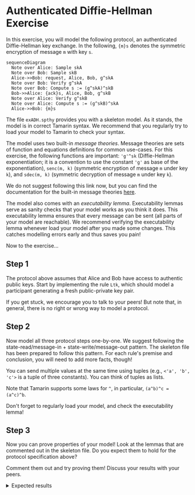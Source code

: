 # Authenticated Diffie-Hellman Exercise

In this exercise, you will model the following protocol, an authenticated Diffie-Hellman key exchange.
In the following, `{m}s` denotes the symmetric encryption of message `m` with key `s`.

```mermaid
sequenceDiagram
  Note over Alice: Sample skA
  Note over Bob: Sample skB
  Alice->>Bob: request, Alice, Bob, g^skA
  Note over Bob: Verify g^skA
  Note over Bob: Compute s := (g^skA)^skB
  Bob->>Alice: {ack}s, Alice, Bob, g^skB
  Note over Alice: Verify g^skB
  Note over Alice: Compute s := (g^skB)^skA
  Alice->>Bob: {m}s
```

The file `exADH.spthy` provides you with a skeleton model.
As it stands, the model is in correct Tamarin syntax.
We recommend that you regularly try to load your model to Tamarin to check your syntax.

The model uses two built-in *message theories*.
Message theories are sets of function and equations definitions for common use-cases.
For this exercise, the following functions are important: `'g'^sk` (Diffie-Hellman exponentiation; it is a convention to use the constant `'g'` as base of the exponentiation), `senc(m, k)` (symmetric encryption of message `m` under key `k`), and `sdec(m, k)` (symmetric decryption of message `m` under key `k`).

We do not suggest following this link now, but you can find the documentation for the built-in message theories [here](https://tamarin-prover.github.io/manual/master/book/004_cryptographic-messages.html#sec:builtin-theories).

The model also comes with an *executability lemma*.
Executability lemmas serve as sanity checks that your model works as you think it does.
This executability lemma ensures that every message can be sent (all parts of your model are reachable).
We recommend verifying the executability lemma whenever load your model after you made some changes.
This catches modelling errors early and thus saves you pain!

Now to the exercise...

## Step 1

The protocol above assumes that Alice and Bob have access to authentic public keys.
Start by implementing the rule `Ltk`, which should model a participant generating a fresh public-private key pair.

If you get stuck, we encourage you to talk to your peers!
But note that, in general, there is no right or wrong way to model a protocol.

## Step 2

Now model all three protocol steps one-by-one.
We suggest following the state-read/message-in + state-write/message-out pattern.
The skeleton file has been prepared to follow this pattern.
For each rule's premise and conclusion, you will need to add more facts, though!

You can send multiple values at the same time using tuples (e.g., `<'a', 'b', 'c'>` is a tuple of three constants).
You can think of tuples as lists.

Note that Tamarin supports some laws for `^`, in particular, `(a^b)^c = (a^c)^b`.

Don't forget to regularly load your model, and check the executability lemma!

## Step 3

Now you can prove properties of your model!
Look at the lemmas that are commented out in the skeleton file.
Do you expect them to hold for the protocol specification above?

Comment them out and try proving them!
Discuss your results with your peers.

<details>
  <summary>Expected results</summary>
  All lemmas should verify successfully.
</details>
